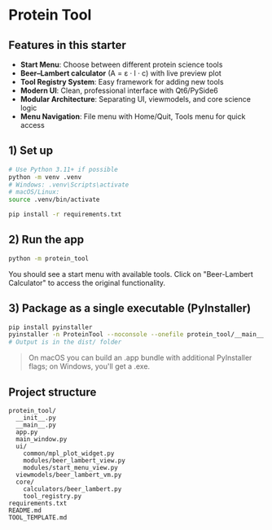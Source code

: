 # Protein Tool

## Features in this starter
- **Start Menu**: Choose between different protein science tools
- **Beer–Lambert calculator** (A = ε · l · c) with live preview plot
- **Tool Registry System**: Easy framework for adding new tools
- **Modern UI**: Clean, professional interface with Qt6/PySide6
- **Modular Architecture**: Separating UI, viewmodels, and core science logic
- **Menu Navigation**: File menu with Home/Quit, Tools menu for quick access

## 1) Set up
```bash
# Use Python 3.11+ if possible
python -m venv .venv
# Windows: .venv\Scripts\activate
# macOS/Linux:
source .venv/bin/activate

pip install -r requirements.txt
```

## 2) Run the app
```bash
python -m protein_tool
```

You should see a start menu with available tools. Click on "Beer-Lambert Calculator" to access the original functionality.

## 3) Package as a single executable (PyInstaller)
```bash
pip install pyinstaller
pyinstaller -n ProteinTool --noconsole --onefile protein_tool/__main__.py
# Output is in the dist/ folder
```

> On macOS you can build an .app bundle with additional PyInstaller flags; on Windows, you'll get a .exe.

## Project structure
```
protein_tool/
  __init__.py
  __main__.py
  app.py
  main_window.py
  ui/
    common/mpl_plot_widget.py
    modules/beer_lambert_view.py
    modules/start_menu_view.py
  viewmodels/beer_lambert_vm.py
  core/
    calculators/beer_lambert.py
    tool_registry.py
requirements.txt
README.md
TOOL_TEMPLATE.md
```
